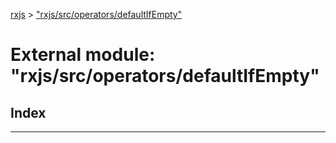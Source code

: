 [rxjs](../README.md) > ["rxjs/src/operators/defaultIfEmpty"](../modules/_rxjs_src_operators_defaultifempty_.md)

# External module: "rxjs/src/operators/defaultIfEmpty"

## Index

---

